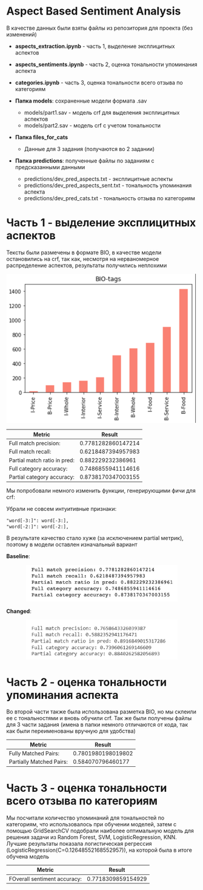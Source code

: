 # Aspect Based Sentiment Analysis

В качестве данных были взяты файлы из репозитория для проекта (без изменений)
- **aspects_extraction.ipynb** - часть 1, выделение эксплицитных аспектов
- **aspects_sentiments.ipynb** - часть 2, оценка тональности упоминания аспекта
- **categories.ipynb** - часть 3, оценка тональности всего отзыва по категориям

- **Папка models**: сохраненные модели формата .sav
  - models/part1.sav - модель crf для выделения эксплицитных аспектов 
  - models/part2.sav - модель crf с учетом тональности

- **Папка files_for_cats**
  - Данные для 3 задания (получаются во 2 задании)

- **Папка predictions**: полученные файлы по заданиям с предсказанными данными 
  - predictions/dev_pred_aspects.txt - эксплицитные аспекты
  - predictions/dev_pred_aspects_sent.txt - тональность упоминания аспекта
  - predictions/dev_pred_cats.txt - тональность отзыва по категориям


# Часть 1 - выделение эксплицитных аспектов
Тексты были размечены в формате BIO, в качестве модели остановились на crf, так как, несмотря на нерваномерное распределение аспектов, результаты получились неплохими

<p align="left">
<img src="images/pos_distr.png" alt="pos_distr" width="500" />
</p>

| Metric                       | Result             |
|------------------------------|--------------------|
| Full match precision:        | 0.7781282860147214 |
| Full match recall:           | 0.6218487394957983 |
| Partial match ratio in pred: | 0.882229232386961  |
| Full category accuracy:      | 0.7486855941114616 |
| Partial category accuracy:   | 0.8738170347003155 |

Мы попробовали немного изменить функции, генерирующими фичи для crf:
 
Убрали не совсем интуитивные признаки:
```
"word[-3:]": word[-3:],
"word[-2:]": word[-2:],
```

В результате качество стало хуже (за исключением partial метрик), поэтому в модели оставлен изначальный вариант 

**Baseline**:
<p align="center">
<img src="images/base.png" alt="pos_distr" width="400" />

**Changed**:
<p align="center">
<img src="images/change.png" alt="pos_distr" width="400" />
</p>

# Часть 2 - оценка тональности упоминания аспекта

Во второй части также была использована разметка BIO, но мы склеили ее с тональностями и вновь обучили crf.
Так же были получены файлы для 3 части задания (имена в папки немного отличаются от кода, так как были переименованы вручную для удобства)


| Metric                       | Result             |
|------------------------------|--------------------|
| Fully Matched Pairs:         | 0.7801980198019802 |
| Partially Matched Pairs:     |  0.584070796460177 |

# Часть 3 - оценка тональности всего отзыва по категориям

Мы посчитали количество упоминаний для тональностей по категориям, что использовалось при обучении моделей, затем с помощью GridSearchCV подобрали наиболее оптимальную модель для решения задачи из Random Forest, SVM, LogisticRegression, KNN. Лучшие результаты показала логистическая регрессия (LogisticRegression(C=0.12648552168552957)), на которой была в итоге обучена модель 

| Metric                       | Result             |
|------------------------------|--------------------|
| FOverall sentiment accuracy: | 0.7718309859154929 |



